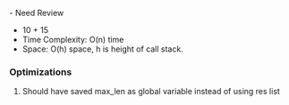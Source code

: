​- Need Review
- 10 + 15
- Time Complexity: O(n) time
- Space: O(h) space, h is height of call stack.

### Optimizations
1. Should have saved max_len as global variable instead of using res list
